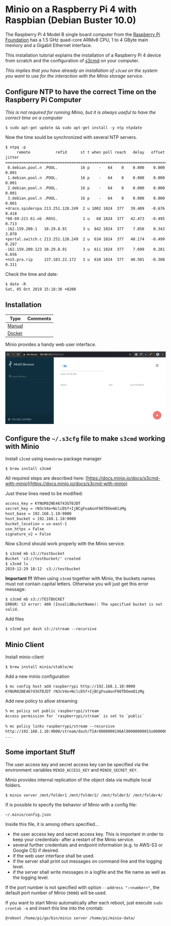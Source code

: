 # Minio on a Raspberry Pi 4 with Raspbian (Debian Buster 10.0)

The Raspberry Pi 4 Model B single board computer from the [Raspberry Pi Foundation](https://www.raspberrypi.org) has a 1.5 GHz quad-core ARMv8 CPU, 1 to 4 GByte main memory and a Gigabit Ethernet interface. 

This installation tutorial explains the installation of a Raspberry Pi 4 device from scratch and the configuration of [s3cmd](http://s3tools.org) on your computer. 

_This implies that you have already an installation of `s3cmd` on the system you want to use for the interaction with the Minio storage service._

## Configure NTP to have the correct Time on the Raspberry Pi Computer

_This is not required for running Minio, but it is always useful to have the correct time on a computer_

    $ sudo apt-get update && sudo apt-get install -y ntp ntpdate

Now the time sould be synchronized with several NTP servers.

    $ ntpq -p
         remote           refid      st t when poll reach   delay   offset  jitter
    ==============================================================================
     0.debian.pool.n .POOL.          16 p    -   64    0    0.000    0.000   0.001
     1.debian.pool.n .POOL.          16 p    -   64    0    0.000    0.000   0.001
     2.debian.pool.n .POOL.          16 p    -   64    0    0.000    0.000   0.001
     3.debian.pool.n .POOL.          16 p    -   64    0    0.000    0.000   0.001
    +draco.spiderspa 213.251.128.249  2 u 1002 1024  377   39.409   -0.676   0.418
    *68-69-221-61.nb .ROSS.           1 u   68 1024  377   42.473   -0.495   0.713
    -162.159.200.1   10.29.8.91       3 u  842 1024  377    7.850    0.343   3.070
    +portal.switch.c 213.251.128.249  2 u  634 1024  377   40.174   -0.499   0.297
    -162.159.200.123 10.29.8.91       3 u  611 1024  377    7.699    0.281   6.656
    +ns5.pra.rip     137.183.22.172   3 u  610 1024  377   40.501   -0.308   0.311



Check the time and date:

    $ date -R
    Sat, 05 Oct 2019 15:18:36 +0200

## Installation

| Type                        | Comments |
|-----------------------------|----------|
| [Manual](install/manual.md) |          |
| [Docker](install/docker.md) |          |



Minio provides a handy web user interface.

![Minio on the Raspberry Pi 3 Model B+ single board computer](images/Minio_WebUI_Raspbian_Buster_2019_10_05.png)
    
## Configure the `~/.s3cfg` file to make `s3cmd` working with Minio

Install `s3cmd` using `Homebrew` package manager

    $ brew install s3cmd

All required steps are described here: [https://docs.minio.io/docs/s3cmd-with-minio](https://docs.minio.io/docs/s3cmd-with-minio)

Just these lines need to be modified:

    access_key = KYNUR02NE46743GT0JDT
    secret_key = rN3cV4o+NclcDSf+IjBCgFoaAonF86TDOem81zMg
    host_base = 192.168.1.10:9000
    host_bucket = 192.168.1.10:9000
    bucket_location = us-east-1
    use_https = False
    signature_v2 = False

Now s3cmd should work properly with the Minio service.

    $ s3cmd mb s3://testbucket
    Bucket 's3://testbucket/' created
    $ s3cmd ls
    2019-12-29 18:12  s3://testbucket

**Important !!!** When using `s3cmd` together with Minio, the buckets names must not contain capital letters. Otherwise you will just get this error message:

    $ s3cmd mb s3://TESTBUCKET
    ERROR: S3 error: 400 (InvalidBucketName): The specified bucket is not valid.
    
Add files

    $ s3cmd put dash s3://stream --recursive
    
    
## Minio Client

Install minio-client

    $ brew install minio/stable/mc
    
Add a new minio configuration


    $ mc config host add raspberrypi http://192.168.1.10:9000 KYNUR02NE46743GT0JDT rN3cV4o+NclcDSf+IjBCgFoaAonF86TDOem81zMg
    
Add new policy to allow streaming


    % mc policy set public raspberrypi/stream  
    Access permission for `raspberrypi/stream` is set to `public`

    % mc policy links raspberrypi/stream --recursive 
    http://192.168.1.10:9000/stream/dash/TIAr0000000196Al0000000001So0000006243/TIAr0000000196Al0000000001So0000006243.mpd
    ...

## Some important Stuff

The user access key and secret access key can be specified via the environment variables `MINIO_ACCESS_KEY` and `MINIO_SECRET_KEY`.

Minio provides internal replication of the object data via multiple local folders. 

    $ minio server /mnt/folder1 /mnt/folder2/ /mnt/folder3/ /mnt/folder4/ 

If is possible to specify the behavior of Minio with a config file:

    ~/.minio/config.json

Inside this file, it is among others specified...
* the user access key and secret access key. This is important in order to keep your credentials- after a restart of the Minio service.
* several further credentials and endpoint information (e.g. to AWS-S3 or Google CS) if desired.
* if the web user interface shall be used.
* if the server shall print out messages on command line and the logging level.
* if the server shall write messages in a logfile and the file name as well as the logging level.

If the port number is not specified with option `--address ":<number>"`, the default port number of Minio (`9000`) will be used. 

If you want to start Minio automatically after each reboot, just execute `sudo crontab -e` and insert this line into the crontab:

    @reboot /home/pi/go/bin/minio server /home/pi/minio-data/
